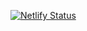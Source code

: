 [![Netlify Status](https://api.netlify.com/api/v1/badges/26ca6dc4-be8f-4762-8374-cd868ec82b37/deploy-status)](https://app.netlify.com/sites/kowsalya-portfoilo/deploys)
